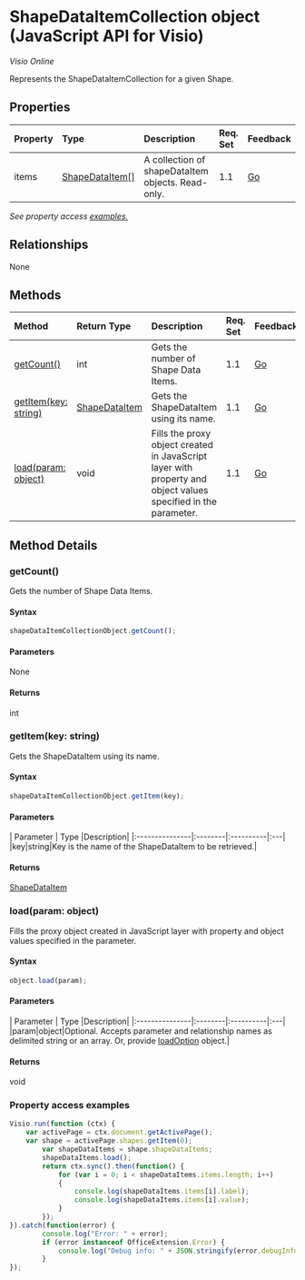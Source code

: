 # ShapeDataItemCollection object (JavaScript API for Visio)

_Visio Online_

Represents the ShapeDataItemCollection for a given Shape.

## Properties

| Property	   | Type	|Description| Req. Set| Feedback|
|:---------------|:--------|:----------|:----|:---|
|items|[ShapeDataItem[]](shapedataitem.md)|A collection of shapeDataItem objects. Read-only.|1.1|[Go](https://github.com/OfficeDev/office-js-docs/issues/new?title=Visio-shapeDataItemCollection-items)|

_See property access [examples.](#property-access-examples)_

## Relationships
None


## Methods

| Method		   | Return Type	|Description| Req. Set| Feedback|
|:---------------|:--------|:----------|:----|:---|
|[getCount()](#getcount)|int|Gets the number of Shape Data Items.|1.1|[Go](https://github.com/OfficeDev/office-js-docs/issues/new?title=Visio-shapeDataItemCollection-getCount)|
|[getItem(key: string)](#getitemkey-string)|[ShapeDataItem](shapedataitem.md)|Gets the ShapeDataItem using its name.|1.1|[Go](https://github.com/OfficeDev/office-js-docs/issues/new?title=Visio-shapeDataItemCollection-getItem)|
|[load(param: object)](#loadparam-object)|void|Fills the proxy object created in JavaScript layer with property and object values specified in the parameter.|1.1|[Go](https://github.com/OfficeDev/office-js-docs/issues/new?title=Visio-shapeDataItemCollection-load)|

## Method Details


### getCount()
Gets the number of Shape Data Items.

#### Syntax
```js
shapeDataItemCollectionObject.getCount();
```

#### Parameters
None

#### Returns
int

### getItem(key: string)
Gets the ShapeDataItem using its name.

#### Syntax
```js
shapeDataItemCollectionObject.getItem(key);
```

#### Parameters
| Parameter	   | Type	|Description|
|:---------------|:--------|:----------|:---|
|key|string|Key is the name of the ShapeDataItem to be retrieved.|

#### Returns
[ShapeDataItem](shapedataitem.md)

### load(param: object)
Fills the proxy object created in JavaScript layer with property and object values specified in the parameter.

#### Syntax
```js
object.load(param);
```

#### Parameters
| Parameter	   | Type	|Description|
|:---------------|:--------|:----------|:---|
|param|object|Optional. Accepts parameter and relationship names as delimited string or an array. Or, provide [loadOption](loadoption.md) object.|

#### Returns
void
### Property access examples
```js
Visio.run(function (ctx) { 
	var activePage = ctx.document.getActivePage();
	var shape = activePage.shapes.getItem(0);
        var shapeDataItems = shape.shapeDataItems;
        shapeDataItems.load();
        return ctx.sync().then(function() {
            for (var i = 0; i < shapeDataItems.items.length; i++)
            {
                console.log(shapeDataItems.items[i].label);
                console.log(shapeDataItems.items[i].value);
            }
        });
}).catch(function(error) {
		console.log("Error: " + error);
		if (error instanceof OfficeExtension.Error) {
			console.log("Debug info: " + JSON.stringify(error.debugInfo));
		}
});
```
